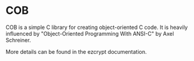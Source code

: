 # COB

COB is a simple C library for creating object-oriented C code. It is heavily
influenced by "Object-Oriented Programming With ANSI-C" by Axel Schreiner.

More details can be found in the ezcrypt documentation.

